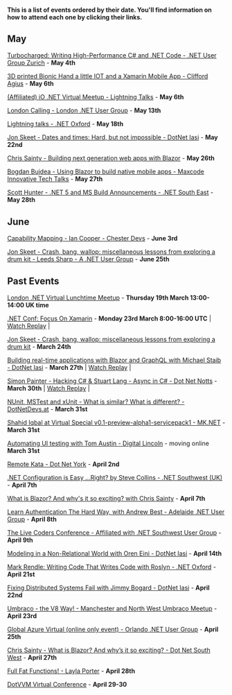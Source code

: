 #### This is a list of events ordered by their date. You'll find information on how to attend each one by clicking their links.

## May

[Turbocharged: Writing High-Performance C# and .NET Code - .NET User Group Zurich](https://www.meetup.com/dotnet-zurich/events/270184814/) - **May 4th**

[3D printed Bionic Hand a little IOT and a Xamarin Mobile App - Clifford Agius](https://www.meetup.com/Chester-Devs/events/268135980/) - **May 6th**

[(Affiliated) iO .NET Virtual Meetup - Lightning Talks](https://www.meetup.com/dotnetsouthwest/events/270410969/) - **May 6th**

[London Calling - London .NET User Group](https://www.meetup.com/London-NET-User-Group/events/270439741) - **May 13th**

[Lightning talks - .NET Oxford](https://www.meetup.com/dotnetoxford/events/270269847/) - **May 18th**

[Jon Skeet - Dates and times: Hard, but not impossible - DotNet Iasi](https://www.meetup.com/DotNetIasi/events/270291339/) - **May 22nd**

[Chris Sainty - Building next generation web apps with Blazor](https://www.meetup.com/Birmingham-DotNet-And-Xamarin-User-Group/events/266606445/) - **May 26th**

[Bogdan Bujdea - Using Blazor to build native mobile apps - Maxcode Innovative Tech Talks](https://www.meetup.com/Maxcode-Software-Development-Meetup-Group/events/270644684/) - **May 27th**

[Scott Hunter - .NET 5 and MS Build Announcements - .NET South East](https://www.meetup.com/dotnetsoutheast/events/270331624/) - **May 28th**

## June 

[Capability Mapping - Ian Cooper - Chester Devs](https://www.meetup.com/Chester-Devs/events/270160028/) - **June 3rd**

[Jon Skeet - Crash, bang, wallop: miscellaneous lessons from exploring a drum kit - Leeds Sharp - A .NET User Group](https://www.meetup.com/Leeds-Sharp/events/268473445/) - **June 25th**

## Past Events

[London .NET Virtual Lunchtime Meetup](https://t.co/NlrEmakC6G?amp=1) - **Thursday 19th March 13:00-14:00 UK time**

[.NET Conf: Focus On Xamarin](https://devblogs.microsoft.com/xamarin/xamarin-conf-one-week-away) - **Monday 23rd March 8:00-16:00 UTC** | [Watch Replay](https://www.youtube.com/playlist?list=PLdo4fOcmZ0oW4W_qQr_dlnKtAfTB0Ezl9) |

[Jon Skeet - Crash, bang, wallop: miscellaneous lessons from exploring a drum kit](https://www.meetup.com/Birmingham-DotNet-And-Xamarin-User-Group/events/263970470/) - **March 24th**

[Building real-time applications with Blazor and GraphQL with Michael Staib - DotNet Iasi](https://www.meetup.com/DotNetIasi/events/269455344/) - **March 27th** | [Watch Replay](https://www.youtube.com/watch?v=fFuyidMUsww) |

[Simon Painter - Hacking C# & Stuart Lang - Async in C# - Dot Net Notts](https://www.meetup.com/dotnetnotts/events/269642073/) - **March 30th** | [Watch Replay](https://www.youtube.com/watch?v=BXxUvMehbE4&feature=emb_logo) |

[NUnit, MSTest and xUnit - What is similar? What is different? - DotNetDevs.at](https://www.meetup.com/dotnet-austria/events/269280721/) - **March 31st**

[Shahid Iqbal at Virtual Special v0.1-preview-alpha1-servicepack1 - MK.NET](https://t.co/oF88oTlOB1?amp=1) - **March 31st**

[Automating UI testing with Tom Austin - Digital Lincoln](https://www.digitallincoln.co.uk/events-list/2020/3/automating-ui-testing) - moving online **March 31st**

[Remote Kata - Dot Net York](https://www.meetup.com/dotnetYork/events/269346476/) - **April 2nd**

[.NET Configuration is Easy ...Right? by Steve Collins - .NET Southwest (UK)](https://www.meetup.com/dotnetsouthwest/events/269724664/) - **April 7th**

[What is Blazor? And why's it so exciting? with Chris Sainty](https://www.meetup.com/dotnetsheff/events/269742837/) - **April 7th**

[Learn Authentication The Hard Way, with Andrew Best - Adelaide .NET User Group](https://www.meetup.com/en-AU/Adelaide-dotNET/events/269471859/) - **April 8th**

[The Live Coders Conference - Affiliated with .NET Southwest User Group](https://www.meetup.com/dotnetsouthwest/events/269525151/) - **April 9th**

[Modeling in a Non-Relational World with Oren Eini - DotNet Iasi](https://www.meetup.com/DotNetIasi/events/269767513/) - **April 14th**

[Mark Rendle: Writing Code That Writes Code with Roslyn - .NET Oxford](https://www.meetup.com/dotnetoxford/events/269032612/) - **April 21st**

[Fixing Distributed Systems Fail with Jimmy Bogard - DotNet Iasi](https://www.meetup.com/DotNetIasi/events/269909772/) - **April 22nd**

[Umbraco - the V8 Way! - Manchester and North West Umbraco Meetup](https://www.meetup.com/Manchester-Umbraco-Meetup/events/269836055/) - **April 23rd**

[Global Azure Virtual (online only event) - Orlando .NET User Group](https://www.meetup.com/ONETUG/events/267816898) - **April 25th**

[Chris Sainty - What is Blazor? And why’s it so exciting? - Dot Net South West](https://t.co/fZIo23IKGW?amp=1) - **April 27th**

[Full Fat Functions! - Layla Porter](https://www.meetup.com/Birmingham-DotNet-And-Xamarin-User-Group/events/264156464) - **April 28th**

[DotVVM Virtual Conference](https://www.dotvvm.com/blog/71/Save-the-date-of-DotVVM-Virtual-Conference-April-29-30) - **April 29-30**
